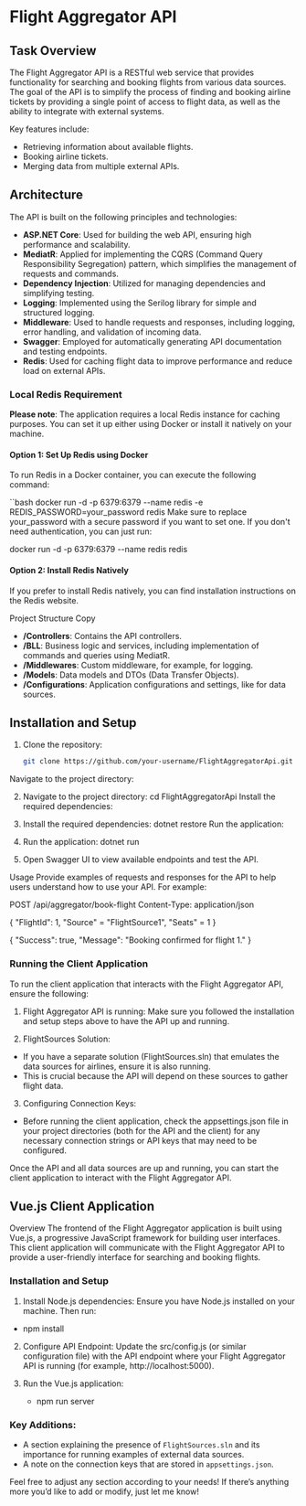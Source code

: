 # Flight Aggregator API

## Task Overview

The Flight Aggregator API is a RESTful web service that provides functionality for searching and booking flights from various data sources. The goal of the API is to simplify the process of finding and booking airline tickets by providing a single point of access to flight data, as well as the ability to integrate with external systems.

Key features include:
- Retrieving information about available flights.
- Booking airline tickets.
- Merging data from multiple external APIs.

## Architecture

The API is built on the following principles and technologies:

- **ASP.NET Core**: Used for building the web API, ensuring high performance and scalability.
- **MediatR**: Applied for implementing the CQRS (Command Query Responsibility Segregation) pattern, which simplifies the management of requests and commands.
- **Dependency Injection**: Utilized for managing dependencies and simplifying testing.
- **Logging**: Implemented using the Serilog library for simple and structured logging.
- **Middleware**: Used to handle requests and responses, including logging, error handling, and validation of incoming data.
- **Swagger**: Employed for automatically generating API documentation and testing endpoints.
- **Redis**: Used for caching flight data to improve performance and reduce load on external APIs.

### Local Redis Requirement

**Please note**: The application requires a local Redis instance for caching purposes. You can set it up either using Docker or install it natively on your machine.

#### Option 1: Set Up Redis using Docker
To run Redis in a Docker container, you can execute the following command:

``bash
docker run -d -p 6379:6379 --name redis -e REDIS_PASSWORD=your_password redis
Make sure to replace your_password with a secure password if you want to set one. If you don't need authentication, you can just run:

docker run -d -p 6379:6379 --name redis redis
#### Option 2: Install Redis Natively
If you prefer to install Redis natively, you can find installation instructions on the Redis website.

Project Structure
Copy
- **/Controllers**: Contains the API controllers.
- **/BLL**: Business logic and services, including implementation of commands and queries using MediatR.
- **/Middlewares**: Custom middleware, for example, for logging.
- **/Models**: Data models and DTOs (Data Transfer Objects).
- **/Configurations**: Application configurations and settings, like for data sources.

## Installation and Setup

1. Clone the repository:
   ```bash
   git clone https://github.com/your-username/FlightAggregatorApi.git
Navigate to the project directory:

2. Navigate to the project directory:
cd FlightAggregatorApi
Install the required dependencies:

3. Install the required dependencies:
dotnet restore
Run the application:

4. Run the application:
dotnet run

5. Open Swagger UI to view available endpoints and test the API.

Usage
Provide examples of requests and responses for the API to help users understand how to use your API. For example:


POST /api/aggregator/book-flight
Content-Type: application/json

{
    "FlightId": 1,
    "Source" = "FlightSource1", 
    "Seats" = 1 
}

{
    "Success": true,
    "Message": "Booking confirmed for flight 1."
}

### Running the Client Application
To run the client application that interacts with the Flight Aggregator API, ensure the following:

1. Flight Aggregator API is running: Make sure you followed the installation and setup steps above to have the API up and running.

2. FlightSources Solution: 

  * If you have a separate solution (FlightSources.sln) that emulates the data sources for airlines, ensure it is also running.
  * This is crucial because the API will depend on these sources to gather flight data.
3. Configuring Connection Keys:

  * Before running the client application, check the appsettings.json file in your project directories (both for the API and the client) for any necessary connection strings or API keys that may need to be configured.

Once the API and all data sources are up and running, you can start the client application to interact with the Flight Aggregator API.

## Vue.js Client Application
Overview
The frontend of the Flight Aggregator application is built using Vue.js, a progressive JavaScript framework for building user interfaces. This client application will communicate with the Flight Aggregator API to provide a user-friendly interface for searching and booking flights.

### Installation and Setup

1. Install Node.js dependencies:
Ensure you have Node.js installed on your machine. Then run:

  * npm install

2. Configure API Endpoint:
Update the src/config.js (or similar configuration file) with the API endpoint where your Flight Aggregator API is running (for example, http://localhost:5000).

3. Run the Vue.js application:

   * npm run server

### Key Additions:
- A section explaining the presence of `FlightSources.sln` and its importance for running examples of external data sources.
- A note on the connection keys that are stored in `appsettings.json`.

Feel free to adjust any section according to your needs! If there’s anything more you’d like to add or modify, just let me know!